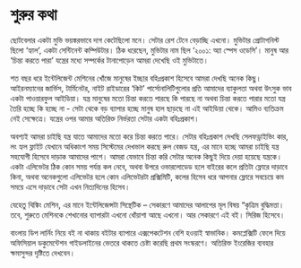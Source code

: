 # শুরুর কথা

ছোটবেলার একটা মুভি ভয়ঙ্করভাবে দাগ কেটেছিলো মনে। সেটার রেশ টেনে বেড়াচ্ছি এখনো। মুভিটার প্রোটাগনিস্ট ছিলো ‘হ্যাল’, একটা সেন্টিনেন্ট কম্পিউটার। ঠিক ধরেছেন, মুভিটার নাম ছিল ‘২০০১: অ্যা স্পেস ওডেসি’। মানুষ আর ‘চিন্তা করতে পারা’ যন্ত্রের মধ্যে সম্পর্কের টানাপোড়েন আমরা দেখেছি ওই মুভিটাতে। 

শত বছর ধরে ইন্টেলিজেন্ট মেশিনের খোঁজে মানুষের ইচ্ছার বহিঃপ্রকাশ হিসেবে আমরা দেখছি অনেক কিছু। আইরনম্যানের জার্ভিস, টার্মিনেটর, নাইট রাইডারের ‘কিট’ পার্সোনালিটিগুলোর প্রতি আমাদের ব্যাকুলতা অথবা উৎসুক ভাব একটা পাওয়ারফুল আইডিয়া। যন্ত্র মানুষের মতো চিন্তা করতে পারছে কি পারছে না অথবা চিন্তা করতে পারার মতো যন্ত্র তৈরি হচ্ছে কি হচ্ছে না - সেটা থেকে বড় ব্যাপার হচ্ছে মানুষ হাল ছাড়ছে না এই আইডিয়া থেকে। আমিও ব্যতিক্রম নেই সেক্ষেত্রে। যন্ত্রের ওপর আমার অতিরিক্ত নির্ভরতা সেটার একটা বহিঃপ্রকাশ। 

অবশ্যই আমরা চাইছি যন্ত্র যাতে আমাদের মতো করে চিন্তা করতে পারে। সেটার বহিঃপ্রকাশ দেখছি সেলফড্রাইভিং কার, লং হ্যল ফ্লাইট যেখানে অধিকাংশ সময় সিস্টেমের দেখভাল করছে রুল বেজড যন্ত্র, এর মানে হচ্ছে আমরা চাইছি যন্ত্র সহযোগী হিসেবে দাড়াক আমাদের পাশে। আমরা যেভাবে চিন্তা করি সেটার অনেক কিছুই দিয়ে দেয়া হয়েছে যন্ত্রকে। একটা এলিভেটর ঠিক কোন সময় পর্যন্ত কল নেবে, অথবা উপরে ওভারলোডেড হলে বাইরের কলে প্রতিটা ফ্লোরে দাড়াবে কিনা, অথবা অনেকগুলো এলিভেটর হলে কোন এলিভেটরটা প্রক্সিমিটি, কলের হিসেব ধরে আপনার ফ্লোরে সবচেয়ে কম সময়ে এসে দাড়াবে সেটা এখন নিত্যদিনের হিসেব।

যেহেতু থিঙ্কিং মেশিন, এর মানে ইন্টেলিজেন্সটা সিন্থেটিক – সেকারণে আমাদের আলাপের মূল বিষয় “কৃত্রিম বুদ্ধিমত্তা। তবে, শুরুতে মেশিনকে শেখানোর ব্যাপারটা এখনো ধোঁয়াশা আছে এখনো। আর সেকারণে এই বই। সিরিজ হিসেবে।  

বাংলায় ডিপ লার্নিং নিয়ে বই না থাকায় বইটার ব্যাপারে এক্সপেকটেশন বেশি হওয়াই স্বাভাবিক। কমপ্লেক্সিটি ফেলে দিয়ে অফিসিয়াল ডকুমেন্টেশন গাইডলাইনের ভেতরে থাকতে চেষ্টা করেছি প্রথম সংস্করণে। অতিরিক্ত ইংরেজির ব্যবহার ক্ষমাসুন্দর দৃষ্টিতে দেখবেন। 



